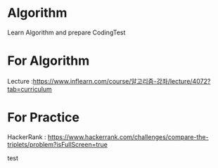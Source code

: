 # Algorithm
Learn Algorithm and prepare CodingTest

# For Algorithm
Lecture :https://www.inflearn.com/course/알고리즘-강좌/lecture/4072?tab=curriculum

# For Practice
HackerRank : https://www.hackerrank.com/challenges/compare-the-triplets/problem?isFullScreen=true

test
